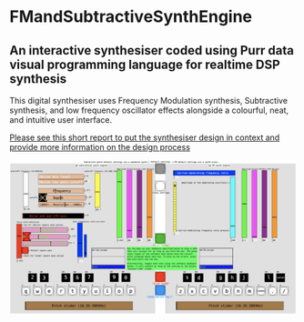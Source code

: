 # FMandSubtractiveSynthEngine
## An interactive synthesiser coded using Purr data visual programming language for realtime DSP synthesis

This digital synthesiser uses Frequency Modulation synthesis, Subtractive synthesis, and low frequency oscillator effects alongside a colourful, neat, and intuitive user interface.

[Please see this short report to put the synthesiser design in context and provide more information on the design process](Audio%20tech%20assignment%20writeup%20Aidan%20Bennett.pdf)

![Interface image](Main_interface.png)
